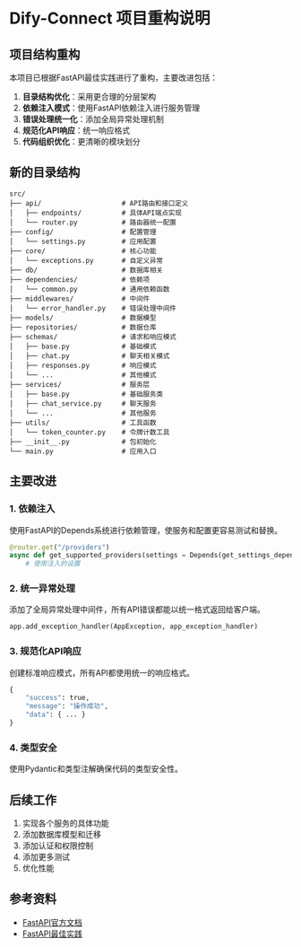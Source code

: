 # Dify-Connect 项目重构说明

## 项目结构重构

本项目已根据FastAPI最佳实践进行了重构，主要改进包括：

1. **目录结构优化**：采用更合理的分层架构
2. **依赖注入模式**：使用FastAPI依赖注入进行服务管理
3. **错误处理统一化**：添加全局异常处理机制
4. **规范化API响应**：统一响应格式
5. **代码组织优化**：更清晰的模块划分

## 新的目录结构

```
src/
├── api/                    # API路由和接口定义
│   ├── endpoints/          # 具体API端点实现
│   └── router.py           # 路由器统一配置
├── config/                 # 配置管理
│   └── settings.py         # 应用配置
├── core/                   # 核心功能
│   └── exceptions.py       # 自定义异常
├── db/                     # 数据库相关
├── dependencies/           # 依赖项
│   └── common.py           # 通用依赖函数
├── middlewares/            # 中间件
│   └── error_handler.py    # 错误处理中间件
├── models/                 # 数据模型
├── repositories/           # 数据仓库
├── schemas/                # 请求和响应模式
│   ├── base.py             # 基础模式
│   ├── chat.py             # 聊天相关模式
│   ├── responses.py        # 响应模式
│   └── ...                 # 其他模式
├── services/               # 服务层
│   ├── base.py             # 基础服务类
│   ├── chat_service.py     # 聊天服务
│   └── ...                 # 其他服务
├── utils/                  # 工具函数
│   └── token_counter.py    # 令牌计数工具
├── __init__.py             # 包初始化
└── main.py                 # 应用入口
```

## 主要改进

### 1. 依赖注入

使用FastAPI的Depends系统进行依赖管理，使服务和配置更容易测试和替换。

```python
@router.get("/providers")
async def get_supported_providers(settings = Depends(get_settings_dependency)):
    # 使用注入的设置
```

### 2. 统一异常处理

添加了全局异常处理中间件，所有API错误都能以统一格式返回给客户端。

```python
app.add_exception_handler(AppException, app_exception_handler)
```

### 3. 规范化API响应

创建标准响应模式，所有API都使用统一的响应格式。

```python
{
    "success": true,
    "message": "操作成功",
    "data": { ... }
}
```

### 4. 类型安全

使用Pydantic和类型注解确保代码的类型安全性。

## 后续工作

1. 实现各个服务的具体功能
2. 添加数据库模型和迁移
3. 添加认证和权限控制
4. 添加更多测试
5. 优化性能

## 参考资料

- [FastAPI官方文档](https://fastapi.tiangolo.com/)
- [FastAPI最佳实践](https://github.com/zhanymkanov/fastapi-best-practices)
